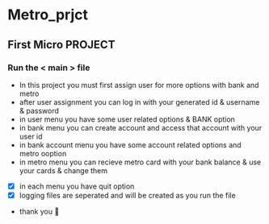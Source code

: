 # Metro_prjct
## First Micro PROJECT
### Run the < main > file
- In this project you must first assign user for more options with bank and metro
- after user assignment you can log in with your generated id & username & password
- in user menu you have some user related options & BANK option
- in bank menu you can create account and access that account with your user id
- in bank account menu you have some account related options and metro ooption
- in metro menu you can recieve metro card with your bank balance & use your cards & change them
- [x] in each menu you have quit option
- [x] logging files are seperated and will be created as you run the file
- thank you :tada:
